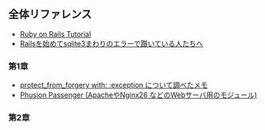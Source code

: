 ## 全体リファレンス
- [Ruby on Rails Tutorial](https://railstutorial.jp/)
- [Railsを始めてsqlite3まわりのエラーで躓いている人たちへ](https://qiita.com/Kta-M/items/254a1ba141827a989cb7)

### 第1章
- [protect_from_forgery with: :exception について調べたメモ](https://qiita.com/munaita_/items/0739965bcb31bf430e47)
- [Phusion Passenger (ApacheやNginx26 などのWebサーバ用のモジュール) ](https://www.phusionpassenger.com/)

### 第2章
